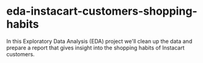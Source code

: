 # eda-instacart-customers-shopping-habits
In this Exploratory Data Analysis (EDA) project we'll clean up the data and prepare a report that gives insight into the shopping habits of Instacart customers.
